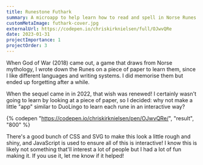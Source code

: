 ```yaml
---
title: Runestone Futhark
summary: A microapp to help learn how to read and spell in Norse Runes
customMetaImage: futhark-cover.jpg
externalUrl: https://codepen.io/chriskirknielsen/full/OJwvQRe
date: 2023-01-31
projectImportance: 1
projectOrder: 3
---
```


When God of War (2018) came out, a game that draws from Norse mythology, I wrote down the Runes on a piece of paper to learn them, since I like different languages and writing systems. I did memorise them but ended up forgetting after a while.

When the sequel came in in 2022, that wish was renewed! I certainly wasn't going to learn by looking at a piece of paper, so I decided: why not make a little "app" similar to DuoLingo to learn each rune in an interactive way?

{% codepen "https://codepen.io/chriskirknielsen/pen/OJwvQRe/", "result", "800" %}

There's a good bunch of CSS and SVG to make this look a little rough and shiny, and JavaScript is used to ensure all of this is interactive! I know this is likely not something that'll interest a lot of people but I had a lot of fun making it. If you use it, let me know if it helped!
